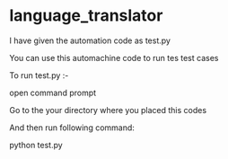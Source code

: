 # language_translator

I have given the automation code as test.py 

You can use this automachine code to run tes test cases

To run test.py :-

open command prompt

Go to the your directory where you placed this codes

And then run following command:

python test.py
